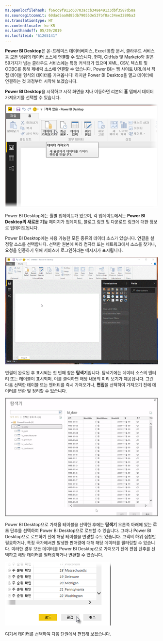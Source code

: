```yaml
---
ms.openlocfilehash: f66cc9f911c63703accb348e49133dbf3587d58a
ms.sourcegitcommit: 60dad5aa0d85db790553e537bf8ac34ee3289ba3
ms.translationtype: HT
ms.contentlocale: ko-KR
ms.lasthandoff: 05/29/2019
ms.locfileid: "61265141"
---
```

**Power BI Desktop**은 온-프레미스 데이터베이스, Excel 통합 문서, 클라우드 서비스 등 모든 범위의 데이터 소스에 연결할 수 있습니다. 현재, GitHub 및 Marketo와 같은 59가지가 넘는 클라우드 서비스에는 특정 커넥터가 있으며 XML, CSV, 텍스트 및 ODBC를 통해 제네릭 소스에 연결할 수 있습니다. Power BI는 웹 사이트 URL에서 직접 테이블 형식의 데이터를 가져옵니다! 하지만 Power BI Desktop을 열고 데이터에 연결하는 첫 과정부터 시작해 보겠습니다.

**Power BI Desktop**을 시작하고 시작 화면을 지나 이동하면 리본의 **홈** 탭에서 데이터 가져오기를 선택할 수 있습니다.

![](media/1-2-connect-to-data-sources-in-power-bi-desktop/1-2_1.png)

Power BI Desktop에는 월별 업데이트가 있으며, 각 업데이트에서는 **Power BI Desktop의 새로운 기능** 페이지가 업데이트, 블로그 링크 및 다운로드 링크에 대한 정보로 업데이트됩니다.

Power BI Desktop에는 사용 가능한 모든 종류의 데이터 소스가 있습니다. 연결을 설정할 소스를 선택합니다. 선택한 원본에 따라 컴퓨터 또는 네트워크에서 소스를 찾거나, 요청을 인증하기 위해 서비스에 로그인하라는 메시지가 표시됩니다.

![](media/1-2-connect-to-data-sources-in-power-bi-desktop/1-2_2.gif)

연결이 완료된 후 표시되는 첫 번째 창은 **탐색기**입니다. 탐색기에는 데이터 소스의 엔터티 또는 테이블이 표시되며, 이를 클릭하면 해당 내용의 미리 보기가 제공됩니다. 그런 다음 선택한 테이블 또는 엔터티를 즉시 가져오거나, **편집**을 선택하여 가져오기 전에 데이터를 변환 및 정리할 수 있습니다.

![](media/1-2-connect-to-data-sources-in-power-bi-desktop/1-2_3.png)

Power BI Desktop으로 가져올 테이블을 선택한 후에는 **탐색기** 오른쪽 아래에 있는 **로드** 단추를 선택하여 Power BI Desktop으로 로드할 수 있습니다. 그러나 Power BI Desktop으로 로드하기 전에 해당 테이블을 변경할 수도 있습니다. 고객의 하위 집합만 필요하거나, 특정 국가에서만 발생한 판매량에 대해 해당 데이터를 필터링할 수 있습니다. 이러한 경우 모든 데이터를 Power BI Desktop으로 가져오기 전에 편집 단추를 선택하고 해당 데이터를 필터링하거나 변환할 수 있습니다.

![](media/1-2-connect-to-data-sources-in-power-bi-desktop/1-2_4.png)

여기서 데이터를 선택하여 다음 단원에서 편집해 보겠습니다.

